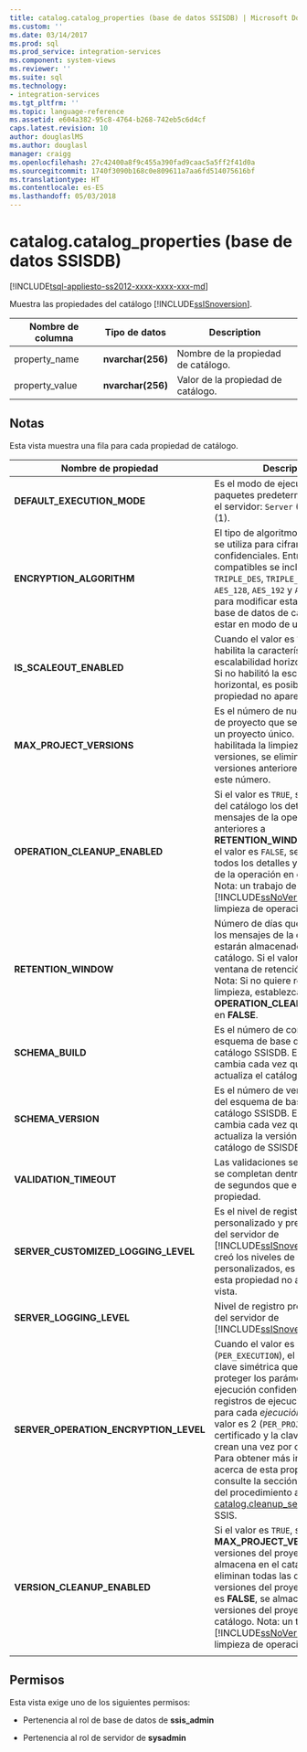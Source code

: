 ```yaml
---
title: catalog.catalog_properties (base de datos SSISDB) | Microsoft Docs
ms.custom: ''
ms.date: 03/14/2017
ms.prod: sql
ms.prod_service: integration-services
ms.component: system-views
ms.reviewer: ''
ms.suite: sql
ms.technology:
- integration-services
ms.tgt_pltfrm: ''
ms.topic: language-reference
ms.assetid: e604a382-95c8-4764-b268-742eb5c6d4cf
caps.latest.revision: 10
author: douglaslMS
ms.author: douglasl
manager: craigg
ms.openlocfilehash: 27c42400a8f9c455a390fad9caac5a5ff2f41d0a
ms.sourcegitcommit: 1740f3090b168c0e809611a7aa6fd514075616bf
ms.translationtype: HT
ms.contentlocale: es-ES
ms.lasthandoff: 05/03/2018
---
```

# <a name="catalogcatalogproperties-ssisdb-database"></a>catalog.catalog_properties (base de datos SSISDB)
[!INCLUDE[tsql-appliesto-ss2012-xxxx-xxxx-xxx-md](../../includes/tsql-appliesto-ss2012-xxxx-xxxx-xxx-md.md)]

  Muestra las propiedades del catálogo [!INCLUDE[ssISnoversion](../../includes/ssisnoversion-md.md)].  
  
|Nombre de columna|Tipo de datos|Description|  
|-----------------|---------------|-----------------|  
|property_name|**nvarchar(256)**|Nombre de la propiedad de catálogo.|  
|property_value|**nvarchar(256)**|Valor de la propiedad de catálogo.|  
  
## <a name="remarks"></a>Notas  
 Esta vista muestra una fila para cada propiedad de catálogo.
  
|Nombre de propiedad|Description|  
|-------------------|-----------------|  
|**DEFAULT_EXECUTION_MODE**|Es el modo de ejecución de paquetes predeterminado de todo el servidor: `Server` (0) o `Scale Out` (1). |
|**ENCRYPTION_ALGORITHM**|El tipo de algoritmo de cifrado que se utiliza para cifrar los datos confidenciales. Entre los valores compatibles se incluyen: `DES`, `TRIPLE_DES`, `TRIPLE_DES_3KEY`, `DESX`, `AES_128`, `AES_192` y `AES_256`. Nota: para modificar esta propiedad la base de datos de catálogo debe estar en modo de usuario único.|
|**IS_SCALEOUT_ENABLED**|Cuando el valor es `True`, se habilita la característica de escalabilidad horizontal de SSIS. Si no habilitó la escalabilidad horizontal, es posible que esta propiedad no aparezca en la vista.|
|**MAX_PROJECT_VERSIONS**|Es el número de nuevas versiones de proyecto que se retendrán en un proyecto único. Si está habilitada la limpieza de versiones, se eliminarán las versiones anteriores que superen este número.|  
|**OPERATION_CLEANUP_ENABLED**|Si el valor es `TRUE`, se eliminarán del catálogo los detalles y los mensajes de la operación anteriores a **RETENTION_WINDOW** (días). Si el valor es `FALSE`, se almacenarán todos los detalles y los mensajes de la operación en el catálogo. Nota: un trabajo de [!INCLUDE[ssNoVersion](../../includes/ssnoversion-md.md)] realiza la limpieza de operaciones.|  
|**RETENTION_WINDOW**|Número de días que los detalles y los mensajes de la operación estarán almacenados en el catálogo. Si el valor es `-1`, la ventana de retención es infinita. Nota: Si no quiere realizar ninguna limpieza, establezca **OPERATION_CLEANUP_ENABLED** en **FALSE**.|
|**SCHEMA_BUILD**|Es el número de compilación del esquema de base de datos del catálogo SSISDB. Este número cambia cada vez que se crea o actualiza el catálogo de SSISDB.|
|**SCHEMA_VERSION**|Es el número de versión principal del esquema de base de datos del catálogo SSISDB. Este número cambia cada vez que se crea o actualiza la versión principal del catálogo de SSISDB.|
|**VALIDATION_TIMEOUT**|Las validaciones se detienen si no se completan dentro del número de segundos que especificó la propiedad.|  
|**SERVER_CUSTOMIZED_LOGGING_LEVEL**|Es el nivel de registro personalizado y predeterminado del servidor de [!INCLUDE[ssISnoversion](../../includes/ssisnoversion-md.md)]. Si no creó los niveles de registro personalizados, es posible que esta propiedad no aparezca en la vista.|
|**SERVER_LOGGING_LEVEL**|Nivel de registro predeterminado del servidor de [!INCLUDE[ssISnoversion](../../includes/ssisnoversion-md.md)].|
|**SERVER_OPERATION_ENCRYPTION_LEVEL**|Cuando el valor es 1 (`PER_EXECUTION`), el certificado y la clave simétrica que se usan para proteger los parámetros de ejecución confidenciales y los registros de ejecución se crean para cada *ejecución*. Cuando el valor es 2 (`PER_PROJECT`), el certificado y la clave simétrica se crean una vez por cada *proyecto*. Para obtener más información acerca de esta propiedad, consulte la sección Comentarios del procedimiento almacenado [catalog.cleanup_server_log](..\system-stored-procedures\catalog-cleanup-server-log.md#remarks) de SSIS.|
|**VERSION_CLEANUP_ENABLED**|Si el valor es `TRUE`, solo el número **MAX_PROJECT_VERSIONS** de versiones del proyecto se almacena en el catálogo y se eliminan todas las demás versiones del proyecto. Si el valor es **FALSE**, se almacenan todas las versiones del proyecto en el catálogo. Nota: un trabajo de [!INCLUDE[ssNoVersion](../../includes/ssnoversion-md.md)] realiza la limpieza de operaciones.|
|||
  
## <a name="permissions"></a>Permisos  
 Esta vista exige uno de los siguientes permisos:  
  
-   Pertenencia al rol de base de datos de **ssis_admin**  
  
-   Pertenencia al rol de servidor de **sysadmin**  
  
  
